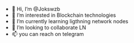 - 👋 Hi, I’m @Jokswzb
- 👀 I’m interested in Blockchain technologies
- 🌱 I’m currently learning ligthning network nodes
- 💞️ I’m looking to collaborate LN
- 📫 you can reach on telegram

<!---
Jokswzb/Jokswzb is a ✨ special ✨ repository because its `README.md` (this file) appears on your GitHub profile.
You can click the Preview link to take a look at your changes.
--->
